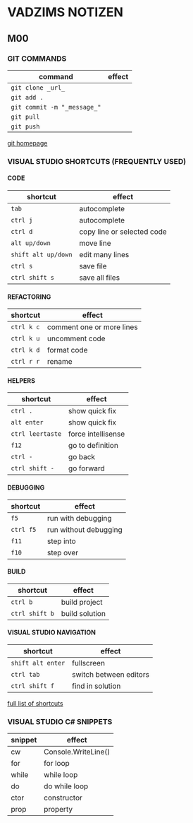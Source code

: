 # VADZIMS NOTIZEN

## M00

### GIT COMMANDS

| command | effect |
| --- | --- |
| `git clone _url_` | |
| `git add .` | |
| `git commit -m "_message_"` |     |
| `git pull` |   |
| `git push`  |   |

[git homepage](https://git-scm.com)

### VISUAL STUDIO SHORTCUTS (FREQUENTLY USED)

#### CODE

| shortcut | effect |
| --- | --- |
| `tab` | autocomplete |
| `ctrl j` | autocomplete |
| `ctrl d` | copy line or selected code |
| `alt up/down` | move line |
| `shift alt up/down` | edit many lines |
| `ctrl s` | save file |
| `ctrl shift s` | save all files |

#### REFACTORING

| shortcut | effect |
| --- | --- |
| `ctrl k c` | comment one or more lines |
| `ctrl k u` | uncomment code |
| `ctrl k d` | format code |
| `ctrl r r` | rename |

#### HELPERS

| shortcut | effect |
| --- | --- |
| `ctrl .` | show quick fix |
| `alt enter` | show quick fix |
| `ctrl leertaste` | force intellisense |
| `f12` | go to definition |
| `ctrl -` | go back |
| `ctrl shift -` | go forward |

#### DEBUGGING

| shortcut | effect |
| --- | --- |
| `f5`| run with debugging |
| `ctrl f5`| run without debugging |
| `f11` | step into |
| `f10` | step over |


#### BUILD

| shortcut | effect |
| --- | --- |
| `ctrl b` | build project |
| `ctrl shift b` | build solution |

#### VISUAL STUDIO NAVIGATION

| shortcut | effect |
| ------- | ------ |
| `shift alt enter` | fullscreen |
| `ctrl tab` | switch between editors |
| `ctrl shift f` | find in solution |

[full list of shortcuts](https://docs.microsoft.com/en-us/visualstudio/ide/default-keyboard-shortcuts-in-visual-studio?view=vs-2019)

### VISUAL STUDIO C# SNIPPETS

| snippet | effect |
| --- | --- |
| cw | Console.WriteLine() |
| for | for loop |
| while | while loop |
| do | do while loop |
| ctor | constructor |
| prop | property |
